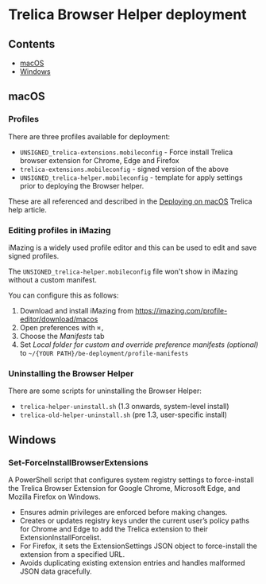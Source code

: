 # Trelica Browser Helper deployment

## Contents

-   [macOS](#macos)
-   [Windows](#windows)

## macOS

### Profiles

There are three profiles available for deployment:

-   `UNSIGNED_trelica-extensions.mobileconfig` - Force install Trelica browser extension for Chrome, Edge and Firefox
-   `trelica-extensions.mobileconfig` - signed version of the above
-   `UNSIGNED_trelica-helper.mobileconfig` - template for apply settings prior to deploying the Browser helper.

These are all referenced and described in the [Deploying on macOS](https://help.trelica.com/hc/en-us/articles/9946257398429-Deploying-on-macOS) Trelica help article.

### Editing profiles in iMazing

iMazing is a widely used profile editor and this can be used to edit and save signed profiles.

The `UNSIGNED_trelica-helper.mobileconfig` file won't show in iMazing without a custom manifest.

You can configure this as follows:

1. Download and install iMazing from https://imazing.com/profile-editor/download/macos
2. Open preferences with `⌘,`
3. Choose the _Manifests_ tab
4. Set _Local folder for custom and override preference manifests (optional)_ to `~/{YOUR PATH}/be-deployment/profile-manifests`

### Uninstalling the Browser Helper

There are some scripts for uninstalling the Browser Helper:

-   `trelica-helper-uninstall.sh` (1.3 onwards, system-level install)
-   `trelica-old-helper-uninstall.sh` (pre 1.3, user-specific install)

## Windows

### Set-ForceInstallBrowserExtensions

A PowerShell script that configures system registry settings to force-install the Trelica Browser Extension for Google Chrome, Microsoft Edge, and Mozilla Firefox on Windows.

-   Ensures admin privileges are enforced before making changes.
-   Creates or updates registry keys under the current user’s policy paths for Chrome and Edge to add the Trelica extension to their ExtensionInstallForcelist.
-   For Firefox, it sets the ExtensionSettings JSON object to force-install the extension from a specified URL.
-   Avoids duplicating existing extension entries and handles malformed JSON data gracefully.
